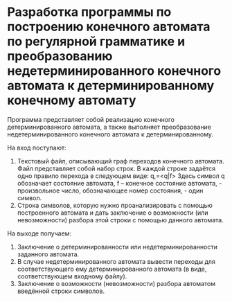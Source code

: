 # Разработка программы по построению конечного автомата по регулярной грамматике и преобразованию недетерминированного конечного автомата к детерминированному конечному автомату
 
 Программа представляет собой реализацию конечного детерминированного автомата, а также выполняет преобразование недетерминированного конечного автомата к детерминированному. 
 
На вход поступают:
1.	Текстовый файл, описывающий граф переходов конечного автомата. Файл представляет собой набор строк. В каждой строке задаётся одно правило перехода в следующем виде:
q<N>,<C>=<q|f><N>
Здесь символ q обозначает состояние автомата, f – конечное состояние автомата, <N> - произвольное число, обозначающее номер состояния, <C> - один символ.
2.	Строка символов, которую нужно проанализировать с помощью построенного автомата и дать заключение о возможности (или невозможности) разбора этой строки с помощью данного автомата.

На выходе получаем:
1. Заключение о детерминированности или недетерминированности заданного автомата.
2. В случае недетерминированного автомата вывести переходы для соответствующего ему детерминированного автомата (в виде, соответствующем входному файлу).
3. Заключение о возможности (невозможности) разбора автоматом введённой строки символов.
